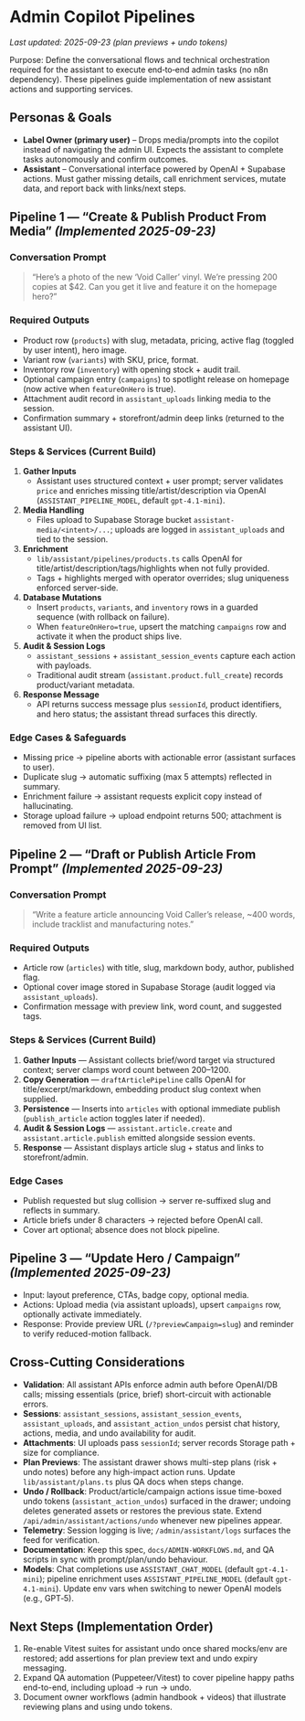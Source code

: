 # Admin Copilot Pipelines

_Last updated: 2025-09-23 (plan previews + undo tokens)_

Purpose: Define the conversational flows and technical orchestration required for the assistant to execute end‑to‑end admin tasks (no n8n dependency). These pipelines guide implementation of new assistant actions and supporting services.

## Personas & Goals
- **Label Owner (primary user)** – Drops media/prompts into the copilot instead of navigating the admin UI. Expects the assistant to complete tasks autonomously and confirm outcomes.
- **Assistant** – Conversational interface powered by OpenAI + Supabase actions. Must gather missing details, call enrichment services, mutate data, and report back with links/next steps.

## Pipeline 1 — “Create & Publish Product From Media” _(Implemented 2025-09-23)_

### Conversation Prompt
> “Here’s a photo of the new ‘Void Caller’ vinyl. We’re pressing 200 copies at $42. Can you get it live and feature it on the homepage hero?”

### Required Outputs
- Product row (`products`) with slug, metadata, pricing, active flag (toggled by user intent), hero image.
- Variant row (`variants`) with SKU, price, format.
- Inventory row (`inventory`) with opening stock + audit trail.
- Optional campaign entry (`campaigns`) to spotlight release on homepage (now active when `featureOnHero` is true).
- Attachment audit record in `assistant_uploads` linking media to the session.
- Confirmation summary + storefront/admin deep links (returned to the assistant UI).

### Steps & Services (Current Build)
1. **Gather Inputs**
   - Assistant uses structured context + user prompt; server validates `price` and enriches missing title/artist/description via OpenAI (`ASSISTANT_PIPELINE_MODEL`, default `gpt-4.1-mini`).
2. **Media Handling**
   - Files upload to Supabase Storage bucket `assistant-media/<intent>/...`; uploads are logged in `assistant_uploads` and tied to the session.
3. **Enrichment**
   - `lib/assistant/pipelines/products.ts` calls OpenAI for title/artist/description/tags/highlights when not fully provided.
   - Tags + highlights merged with operator overrides; slug uniqueness enforced server-side.
4. **Database Mutations**
   - Insert `products`, `variants`, and `inventory` rows in a guarded sequence (with rollback on failure).
   - When `featureOnHero=true`, upsert the matching `campaigns` row and activate it when the product ships live.
5. **Audit & Session Logs**
   - `assistant_sessions` + `assistant_session_events` capture each action with payloads.
   - Traditional audit stream (`assistant.product.full_create`) records product/variant metadata.
6. **Response Message**
   - API returns success message plus `sessionId`, product identifiers, and hero status; the assistant thread surfaces this directly.

### Edge Cases & Safeguards
- Missing price → pipeline aborts with actionable error (assistant surfaces to user).
- Duplicate slug → automatic suffixing (max 5 attempts) reflected in summary.
- Enrichment failure → assistant requests explicit copy instead of hallucinating.
- Storage upload failure → upload endpoint returns 500; attachment is removed from UI list.

## Pipeline 2 — “Draft or Publish Article From Prompt” _(Implemented 2025-09-23)_

### Conversation Prompt
> “Write a feature article announcing Void Caller’s release, ~400 words, include tracklist and manufacturing notes.”

### Required Outputs
- Article row (`articles`) with title, slug, markdown body, author, published flag.
- Optional cover image stored in Supabase Storage (audit logged via `assistant_uploads`).
- Confirmation message with preview link, word count, and suggested tags.

### Steps & Services (Current Build)
1. **Gather Inputs** — Assistant collects brief/word target via structured context; server clamps word count between 200–1200.
2. **Copy Generation** — `draftArticlePipeline` calls OpenAI for title/excerpt/markdown, embedding product slug context when supplied.
3. **Persistence** — Inserts into `articles` with optional immediate publish (`publish_article` action toggles later if needed).
4. **Audit & Session Logs** — `assistant.article.create` and `assistant.article.publish` emitted alongside session events.
5. **Response** — Assistant displays article slug + status and links to storefront/admin.

### Edge Cases
- Publish requested but slug collision → server re-suffixed slug and reflects in summary.
- Article briefs under 8 characters → rejected before OpenAI call.
- Cover art optional; absence does not block pipeline.

## Pipeline 3 — “Update Hero / Campaign” _(Implemented 2025-09-23)_
- Input: layout preference, CTAs, badge copy, optional media.
- Actions: Upload media (via assistant uploads), upsert `campaigns` row, optionally activate immediately.
- Response: Provide preview URL (`/?previewCampaign=slug`) and reminder to verify reduced-motion fallback.

## Cross-Cutting Considerations
- **Validation**: All assistant APIs enforce admin auth before OpenAI/DB calls; missing essentials (price, brief) short-circuit with actionable errors.
- **Sessions**: `assistant_sessions`, `assistant_session_events`, `assistant_uploads`, and `assistant_action_undos` persist chat history, actions, media, and undo availability for audit.
- **Attachments**: UI uploads pass `sessionId`; server records Storage path + size for compliance.
- **Plan Previews**: The assistant drawer shows multi-step plans (risk + undo notes) before any high-impact action runs. Update `lib/assistant/plans.ts` plus QA docs when steps change.
- **Undo / Rollback**: Product/article/campaign actions issue time-boxed undo tokens (`assistant_action_undos`) surfaced in the drawer; undoing deletes generated assets or restores the previous state. Extend `/api/admin/assistant/actions/undo` whenever new pipelines appear.
- **Telemetry**: Session logging is live; `/admin/assistant/logs` surfaces the feed for verification.
- **Documentation**: Keep this spec, `docs/ADMIN-WORKFLOWS.md`, and QA scripts in sync with prompt/plan/undo behaviour.
- **Models**: Chat completions use `ASSISTANT_CHAT_MODEL` (default `gpt-4.1-mini`); pipeline enrichment uses `ASSISTANT_PIPELINE_MODEL` (default `gpt-4.1-mini`). Update env vars when switching to newer OpenAI models (e.g., GPT‑5).

## Next Steps (Implementation Order)
1. Re-enable Vitest suites for assistant undo once shared mocks/env are restored; add assertions for plan preview text and undo expiry messaging.
2. Expand QA automation (Puppeteer/Vitest) to cover pipeline happy paths end-to-end, including upload → run → undo.
3. Document owner workflows (admin handbook + videos) that illustrate reviewing plans and using undo tokens.
